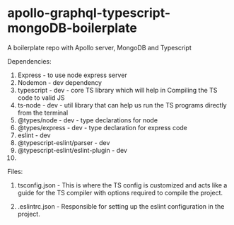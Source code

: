 # apollo-graphql-typescript-mongoDB-boilerplate

A boilerplate repo with Apollo server, MongoDB and Typescript

Dependencies:

1. Express - to use node express server
2. Nodemon - dev dependency
3. typescript - dev - core TS library which will help in Compiling the TS code to valid JS
4. ts-node - dev - util library that can help us run the TS programs directly from the terminal
5. @types/node - dev - type declarations for node
6. @types/express - dev - type declaration for express code
7. eslint - dev
8. @typescript-eslint/parser - dev
9. @typescript-eslint/eslint-plugin - dev
10.

Files:

1. tsconfig.json - This is where the TS config is customized and acts like a guide for the TS compiler with options required to compile the project.

2. .eslintrc.json - Responsible for setting up the eslint configuration in the project.
